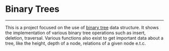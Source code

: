 # Binary Trees

---

This is a project focused on the use of [binary tree](https://en.wikipedia.org/wiki/Binary_tree)
data structure. It shows the implementation of various binary tree operations
such as insert, deletion, traversal. Various functions also exist to get important
data about a tree, like the height, depth of a node, relations of a given node e.t.c.
